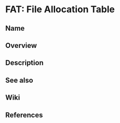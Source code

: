 # FAT: File Allocation Table

## Name

## Overview

## Description

## See also

## Wiki

## References
